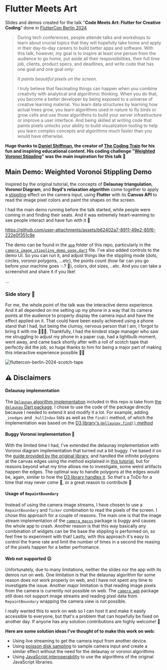 # Flutter Meets Art
Slides and demos created for the talk "**Code Meets Art: Flutter for Creative Coding**" done in [FlutterCon Berlin 2024](https://fluttercon.dev/roaa-khaddam/)

> During tech conferences, people attende talks and workshops to learn about crucial topics that they will hopefully take home and apply in their day-to-day careers to build better apps and software. With this talk, however, my goal is to inspire at least one person from the audience to go home, put aside all their responsibilities, their full time job, clients, product specs, and deadlines, and write code that has one goal and one goal only:
>
>*It paints beautiful pixels on the screen.*
>
> I truly believe that fascinating things can happen when you combine creativity with analytical and algorithmic thinking. When you do that, you become a better developer by being exposed to a universe of creative learning material. You learn data structures by learning how actual trees grow, you learn algorithms used in nature to fly birds or grow cells and use those algorithms to build your server infrastructure or improve a user interface. And being skilled at writing code that paints pixels unlocks your ability to build visualization tooling to help you learn complex concepts and algorithms much faster than you would have otherwise.

**Huge thanks to [Daniel Shiffman](https://thecodingtrain.com/about), the creator of [The Coding Train](https://www.youtube.com/@TheCodingTrain) for his fun and inspiring educational content. His coding challenge "[Weighted Voronoi Stippling](https://www.youtube.com/watch?v=Bxdt6T_1qgc)" was the main inspiration for this talk 🤩**

## Main Demo: Weighted Voronoi Stippling Demo

Inspired by the original tutorial, the concepts of **Delaunay triangulation**, **Voronoi Diagram**, and **lloyd's relaxation algorithm** come together to apply a [stippling](https://en.wikipedia.org/wiki/Stippling#:~:text=Stippling%20is%20the%20creation%20of,are%20frequently%20emulated%20by%20artists.) effect on the camera input, using **Flutter** with its **Canvas API** to read the image pixel colors and paint the shapes on the screen.

I had the main demo running before the talk started, while people were coming in and finding their seats. And it was extremely heart-warming to see people interact and have fun with it 🥹

https://github.com/user-attachments/assets/b62402a7-8911-49e2-85f6-222e0f351c9e

The demo can be found in the [`app`](https://github.com/Roaa94/flutter-meets-art/tree/main/app) folder of this repo, particularly in the [`camera_image_stippling_demo_page.dart`](https://github.com/Roaa94/flutter-meets-art/blob/main/app/lib/widgets/camera/camera_image_stippling_demo_page.dart) file.
I've also added controls to the demo UI. So you can run it, and adjust things like the stippling mode (dots, circles, voronoi polygons, ...etc), the points count (how far can you go before your machine goes 💥? 🫢), colors, dot sizes, ..etc. And you can take a screenshot and share it if you like!

...

### Side story 📖

For me, the whole point of the talk was the interactive demo experience. And it all depended on me setting up my phone in a way that its camera points at the audience to properly display the camera input and have the effect applied on it. That could have been easily achieved using a phone stand that I had, but being the clumsy, nervous person that I am, I forgot to bring it with me 🤦🏻‍♀️. Thankfully, I had the kindest stage manager who saw me struggling to adjust my phone in a paper cup, had a lightbulb moment, went away, and came back shortly after with a roll of scotch tape that perfectly did the job, so huge thanks to him for being a major part of making this interactive experience possible 🫡😁 

![fluttercon-berlin-2024-scotch-tape](https://github.com/user-attachments/assets/53eaec1d-6ac6-4e33-b06b-711d72a514ab)


## ⚠️ Disclaimers

#### Delaunay implementation

The [`Delaunay` algorithm implementation](https://github.com/Roaa94/flutter-meets-art/blob/main/app/lib/algorithms/delaunay.dart) included in this repo is take from [the `delaunay` Dart package](https://pub.dev/packages/delaunay). I chose to use the code of the package directly because I needed to extend it and modify it a lot. For example, adding `_inedges` and `_hullIndex` lists as well as the `find()` method, of which the implementation was based on the [D3 library's `dellaunay.find()` method](https://github.com/d3/d3-delaunay/blob/main/src/delaunay.js#L122)

#### Buggy Voronoi implementation 🐞

With the limited time I had, I've extended the delaunay implementation with Voronoi diagram implementation that turned out a bit buggy. I've based it on the [guide provided by the original library](https://mapbox.github.io/delaunator/), and handled the infinite polygons at the canvas edges using the method explained in [this tutorial](https://youtu.be/jxOAU7YfypA?t=567), but for reasons beyond what my time allows me to investigate, some weird artifacts happen the edges. The optimal way to handle polygons at the edges would be, again, similar to how the [D3 library handles it](https://github.com/d3/d3-delaunay/blob/main/src/voronoi.js#L255). So that's a ToDo for a time that may never come 🙈, or a great reason to contribute 👀

#### Usage of `RepaintBoundary`

Instead of using the camera image streams, I have chosen to use a `RepaintBoundary` and `Ticker` combination to read the pixels of the screen. I chose this approach for a couple of reasons. The main one is that the image stream implementation of the [`camera_macos`](https://pub.dev/packages/camera_macos) package is buggy and causes the whole app to crash. Another reason is that this way basically any combination of widgets can be the base the stippling is performed on, so feel free to experiment with that! Lastly, with this approach it's easy to control the frame rate and limit the number of times in a second the reasing of the pixels happen for a better perfromance.

#### Web not supported ☹️

Unfortunately, due to many limitations, neither the slides nor the app with its demos run on web. One limitation is that the delaunay algorithm for some reason does not work properly on web, and I have not spent any time to investigate the issue.
Another major limitation is that reading image pixels from the camera is currently not possible on web. The [`camera_web`](https://pub.dev/packages/camera_web#missing-implementation:~:text=Image%20format%20group-,Streaming%20of%20frames,-70) package still does not support image streams and reading pixel data from `RepaintBoundary` wrapping the camera view is not possible.

I really wanted this to work on web so I can host it and make it easily accessible to everyone, but that's a problem that can hopefully be fixed on another day. If anyone has any solution contributions are highly welcome! 🤗

**Here are some solution ideas I've thought of to make this work on web:**

* Using live streaming to get the camera input from another device.
* Using [poisson disk sampling](https://www.youtube.com/watch?v=flQgnCUxHlw) to sample camera input and create a similar effect without the need for the delaunay or voronoi algorithms
* Using [JavaScript interoperability](https://dart.dev/interop/js-interop) to use the algorithms of the original JavaScript libraries.
